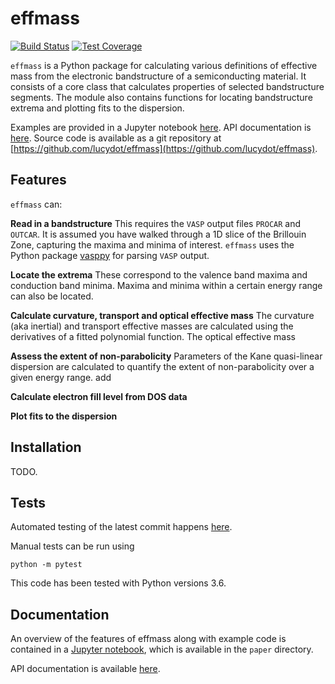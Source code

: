 # effmass

[![Build Status](https://travis-ci.com/lucydot/effmass.svg?branch=master)](https://travis-ci.com/lucydot/effmass)
[![Test Coverage](https://codeclimate.com/github/lucydot/effmass/badges/coverage.svg)](https://codeclimate.com/github/lucydot/effmass/coverage)

`effmass` is a Python package for calculating various definitions of effective mass from the electronic bandstructure of a semiconducting material. It consists of a core class that calculates properties of selected bandstructure segments. The module also contains functions for locating bandstructure extrema and plotting fits to the dispersion.

Examples are provided in a Jupyter notebook [here](nbviewer.jupyter.org/github/lucydot/effmass/blob/master/paper/notebook.ipynb).
API documentation is [here](effmass.readthedocs.io/en/latest/).
Source code is available as a git repository at [https://github.com/lucydot/effmass](https://github.com/lucydot/effmass).

## Features

`effmass` can:

**Read in a bandstructure**
This requires the `VASP` output files `PROCAR` and `OUTCAR`. It is assumed you have walked through a 1D slice of the Brillouin Zone, capturing the maxima and minima of interest. `effmass` uses the Python package [vasppy](https://github.com/bjmorgan/vasppy) for parsing `VASP` output.

**Locate the extrema**
These correspond to the valence band maxima and conduction band minima. Maxima and minima within a certain energy range can also be located.

**Calculate curvature, transport and optical effective mass**
The curvature (aka inertial) and transport effective masses are calculated using the derivatives of a fitted polynomial function. The optical effective mass

**Assess the extent of non-parabolicity**
Parameters of the Kane quasi-linear dispersion are calculated to quantify the extent of non-parabolicity over a given energy range. add

**Calculate electron fill level from DOS data**

**Plot fits to the dispersion**

## Installation

TODO.

## Tests

Automated testing of the latest commit happens [here](https://travis-ci.com/lucydot/effmass).

Manual tests can be run using 
```
python -m pytest
```

This code has been tested with Python versions 3.6.

## Documentation

An overview of the features of effmass along with example code is contained in a [Jupyter notebook](nbviewer.jupyter.org/github/lucydot/effmass/blob/master/paper/notebook.ipynb), which is available in the `paper` directory.

API documentation is available [here](effmass.readthedocs.io/en/latest/).
